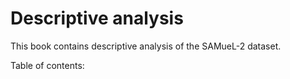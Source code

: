 # Descriptive analysis

This book contains descriptive analysis of the SAMueL-2 dataset.

Table of contents:

```{tableofcontents}
```
